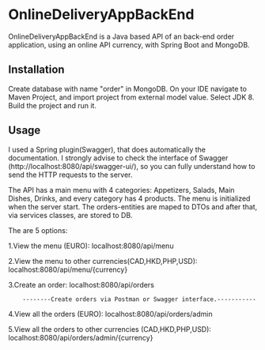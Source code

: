 # OnlineDeliveryAppBackEnd

OnlineDeliveryAppBackEnd is a Java based API of an back-end order application, using an online API currency,
with Spring Boot and MongoDB.



## Installation

Create database with name "order" in MongoDB.
On your IDE navigate to Maven Project, and
import project from external model value.
Select JDK 8.
Build the project and run it.


## Usage

I used a Spring plugin(Swagger), that does automatically the documentation.
I strongly advise to check the interface of Swagger (http://localhost:8080/api/swagger-ui/), so you can fully understand how to send the HTTP requests to the server.


The API has a main menu with 4 categories: Appetizers, Salads, Main Dishes, Drinks, and every category has 4 products.
The menu is initialized when the server start.
The orders-entities are maped to DTOs and after that, via services classes, are stored to DB. 

The are 5 options:
                    
1.View the menu (EURO):                                                   localhost:8080/api/menu

2.View the menu to other currencies(CAD,HKD,PHP,USD):                     localhost:8080/api/menu/{currency}
         
3.Create an order:                                                        localhost:8080/api/orders
        
        --------Create orders via Postman or Swagger interface.-----------

4.View all the orders (EURO):                                             localhost:8080/api/orders/admin

5.View all the orders to other currencies (CAD,HKD,PHP,USD):              localhost:8080/api/orders/admin/{currency}






